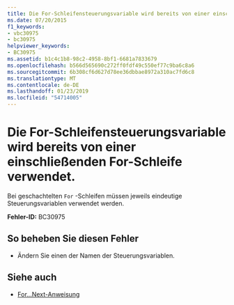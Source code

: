 ```yaml
---
title: Die For-Schleifensteuerungsvariable wird bereits von einer einschließenden For-Schleife verwendet.
ms.date: 07/20/2015
f1_keywords:
- vbc30975
- bc30975
helpviewer_keywords:
- BC30975
ms.assetid: b1c4c1b8-98c2-4958-8bf1-6681a7833679
ms.openlocfilehash: b566d565690c272ff0fdf49c550ef77c9ba6c8a6
ms.sourcegitcommit: 6b308cf6d627d78ee36dbbae8972a310ac7fd6c8
ms.translationtype: MT
ms.contentlocale: de-DE
ms.lasthandoff: 01/23/2019
ms.locfileid: "54714005"
---
```

# <a name="for-loop-control-variable-already-in-use-by-an-enclosing-for-loop"></a>Die For-Schleifensteuerungsvariable wird bereits von einer einschließenden For-Schleife verwendet.
Bei geschachtelten `For` -Schleifen müssen jeweils eindeutige Steuerungsvariablen verwendet werden.  
  
 **Fehler-ID:** BC30975  
  
## <a name="to-correct-this-error"></a>So beheben Sie diesen Fehler  
  
-   Ändern Sie einen der Namen der Steuerungsvariablen.  
  
## <a name="see-also"></a>Siehe auch
- [For...Next-Anweisung](../../visual-basic/language-reference/statements/for-next-statement.md)
